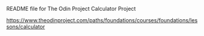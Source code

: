 README file for The Odin Project Calculator Project

https://www.theodinproject.com/paths/foundations/courses/foundations/lessons/calculator
